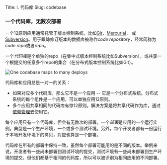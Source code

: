Title: I. 代码库
Slug: codebase

### 一个代码库，无数次部署

一个12原则应用通常托管于版本控制系统，比如[Git](http://git-scm.com/)，[Mercurial](http://mercurial.selenic.com/)， 或[Subversion](http://subversion.apache.org/)。用于跟踪修订版本的数据库被称作*code repository*，经常简称为*code repo*或者*repo*。

一个*代码库*是个单独的repo（在集中式版本控制系统比如Subversion），或共享一个根提交的任意多个repo的集合（在分布式版本控制系统比如Git）。

![One codebase maps to many deploys](/images/codebase-deploys.png)

代码库和应用总是一对一的关系：

* 如果对应多个代码库，那么它不是一个应用 -- 它是一个分布式系统。分布式系统的每个组件是一个应用，可以单独应用12原则。
* 多个应用共享相同的代码库有悖12原则。解决方案是将共享代码作为库，通过[依赖管理][1]去使用它。

每个应用只有一个代码库，但会有无数次的部署。一个*部署*是应用的一个运行实例。典型是一个生产环境，一个或多个测试环境。另外，每个开发者都有一份运行于本地开发环境下的拷贝，对应也算是一个部署。

代码库在所有的部署中保持一致，虽然每个部署可能用的是不同的版本。举例来说，开发者有一些尚未部署到测试环境的提交，测试环境有一些尚未部署到生产环境的提交。但他们都基于相同的代码库，所以可以被识别为相同应用的不同部署。

[1]: http://www.harmy.me/pages/dependencies.html